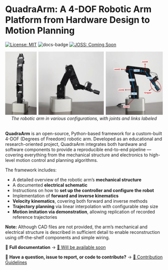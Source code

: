 # QuadraArm: A 4-DOF Robotic Arm Platform from Hardware Design to Motion Planning

[![License: MIT](https://img.shields.io/badge/License-MIT-yellow.svg)](https://opensource.org/licenses/MIT)
![docs-badge](https://img.shields.io/badge/docs-coming%20soon-lightgrey)
[![JOSS: Coming Soon](https://img.shields.io/badge/JOSS-coming%20soon-lightgrey)](https://joss.theoj.org)

<p align="center">
  <img src="images/arm.png" alt="arm picture" style="max-width: 100%; height: auto;" />
  <em>The robotic arm in various configurations, with joints and links labeled</em>
  <br><br>
</p>

**QuadraArm** is an open-source, Python-based framework for a custom-built 4-DOF (Degrees of Freedom) robotic arm. Developed as an educational and research-oriented project, QuadraArm integrates both hardware and software components to provide a reproducible end-to-end pipeline — covering everything from the mechanical structure and electronics to high-level motion control and planning algorithms.

The framework includes:
- A detailed overview of the robotic arm’s **mechanical structure**
- A documented **electrical schematic**
- Instructions on how to **set up the controller and configure the robot**
- Implementation of **forward and inverse kinematics**
- **Velocity kinematics**, covering both forward and inverse methods
- **Trajectory planning** via linear interpolation with configurable step size
- **Motion imitation via demonstration**, allowing replication of recorded reference trajectories

**Note:** Although CAD files are not provided, the arm’s mechanical and electrical structure is described in sufficient detail to enable reconstruction using off-the-shelf components and simple wiring.

📘 **Full documentation** → [📄 Will be available soon](#)

🤝 **Have a question, issue to report, or code to contribute?** → [📌 Contribution Guidelines](CONTRIBUTING.md)